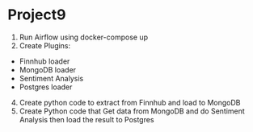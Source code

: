 # Project9

1. Run Airflow using docker-compose up
2. Create Plugins:
* Finnhub loader
* MongoDB loader
* Sentiment Analysis
* Postgres loader
4. Create python code to extract from Finnhub and load to MongoDB
5. Create Python code that Get data from MongoDB and do Sentiment Analysis then load the result to Postgres
